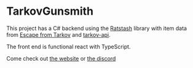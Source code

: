 # TarkovGunsmith

This project has a C# backend using the [Ratstash][ratstash] library with item data from [Escape from Tarkov][escape-from-tarkov] and [tarkov-api][tarkov-api].

The front end is functional react with TypeScript.

Come check out [the website][tarkovgunsmith] or [the discord][discord]

[tarkovgunsmith]: http:tarkovgunsmith.com
[discord]: https://discord.gg/F7GZE4H7fq
[tarkov-api]: https://github.com/the-hideout/tarkov-api
[escape-from-tarkov]: https://www.escapefromtarkov.com/
[ratstash]: https://github.com/RatScanner/RatStash

